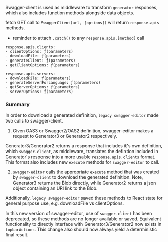 Swagger-client is used as middleware to transform `generator` responses,
which also includes function methods alongside data objects.

fetch GET call to `SwaggerClient(url, [options])` will return `response.apis` methods.
- reminder to attach `.catch()` to any `response.apis.[method]` call
```
response.apis.clients:
- clientOptions: ƒ(parameters)
- downloadFile: ƒ(parameters)
- generateClient: ƒ(parameters)
- getClientOptions: ƒ(parameters)

response.apis.servers:
- downloadFile: ƒ(parameters)
- generateServerForLanguage: ƒ(parameters)
- getServerOptions: ƒ(parameters)
- serverOptions: ƒ(parameters)
```

### Summary
In order to download a generated definition, `legacy swagger-editor` made two calls to swagger-client.

1. Given OAS3 or Swagger2/OAS2 definition, swagger-editor makes a request to Generator3 or Generator2 respectively.

Generator3/Generator2 returns a response that includes it's own definition, which `swagger-client`, as middleware, translates the defintion included in Generator's response into a more usable `response.apis.clients` format. This format also includes new `execute` methods for `swagger-editor` to call.

2. `swagger-editor` calls the appropriate `execute` method that was created by `swagger-client` to download the generated definition. Note, Generator3 returns the Blob directly, while Generator2 returns a json object containing an URI link to the Blob.

Additionally, `legacy swagger-editor` saved these methods to React state for general purpose use, e.g. downloadFile vs clientOptions.

In this new version of swagger-editor, use of `swagger-client` has been deprecated, so these methods are no longer available or saved. Equivalent functionality to directly interface with Generator3/Generator2 now exists in `topbarActions`. This change also should now always yield a deterministic final result. 
